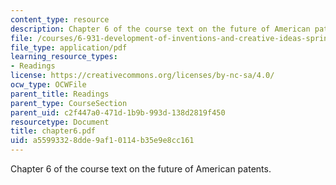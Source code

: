 ```yaml
---
content_type: resource
description: Chapter 6 of the course text on the future of American patents.
file: /courses/6-931-development-of-inventions-and-creative-ideas-spring-2008/a55993328dde9af10114b35e9e8cc161_chapter6.pdf
file_type: application/pdf
learning_resource_types:
- Readings
license: https://creativecommons.org/licenses/by-nc-sa/4.0/
ocw_type: OCWFile
parent_title: Readings
parent_type: CourseSection
parent_uid: c2f447a0-471d-1b9b-993d-138d2819f450
resourcetype: Document
title: chapter6.pdf
uid: a5599332-8dde-9af1-0114-b35e9e8cc161
---
```

Chapter 6 of the course text on the future of American patents.